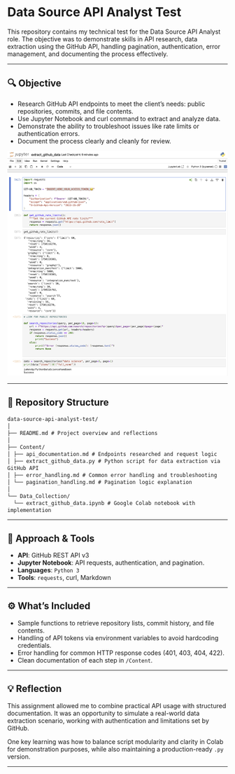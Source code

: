 # Data Source API Analyst Test

This repository contains my technical test for the Data Source API Analyst role. The objective was to demonstrate skills in API research, data extraction using the GitHub API, handling pagination, authentication, error management, and documenting the process effectively.

---

## 🔍 Objective

- Research GitHub API endpoints to meet the client’s needs: public repositories, commits, and file contents.
- Use Jupyter Notebook and curl command to extract and analyze data.
- Demonstrate the ability to troubleshoot issues like rate limits or authentication errors.
- Document the process clearly and cleanly for review.

![Jupyter_notebook](Assets/Jupyter_notebook.png)

---

## 🧱 Repository Structure

```
data-source-api-analyst-test/
│
├── README.md # Project overview and reflections
│
├── Content/
│ ├── api_documentation.md # Endpoints researched and request logic
│ ├── extract_github_data.py # Python script for data extraction via GitHub API
│ ├── error_handling.md # Common error handling and troubleshooting
│ └── pagination_handling.md # Pagination logic explanation
│
└── Data_Collection/
  └── extract_github_data.ipynb # Google Colab notebook with implementation
```
---

## 🚀 Approach & Tools

- **API**: GitHub REST API v3
- **Jupyter Notebook**: API requests, authentication, and pagination.
- **Languages**: `Python 3`
- **Tools**: `requests`, curl, Markdown

---

## ⚙️ What’s Included

- Sample functions to retrieve repository lists, commit history, and file contents.
- Handling of API tokens via environment variables to avoid hardcoding credentials.
- Error handling for common HTTP response codes (401, 403, 404, 422).
- Clean documentation of each step in `/Content`.

---

## 💡 Reflection

This assignment allowed me to combine practical API usage with structured documentation. It was an opportunity to simulate a real-world data extraction scenario, working with authentication and limitations set by GitHub.

One key learning was how to balance script modularity and clarity in Colab for demonstration purposes, while also maintaining a production-ready `.py` version.

---
